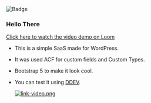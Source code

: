 ![Badge](https://hitscounter.dev/api/hit?url=https%3A%2F%2Fgithub.com%2FZagaz%2Fsaaswp&label=SaaSWP&icon=emoji-sunglasses-fill&color=%23198754)
### Hello There
[Click here to watch the video demo on Loom](https://www.loom.com/share/2cf40d147df740dba4baa2eb85023878)


- This is a simple SaaS made for WordPress.
- It was used ACF for custom fields and Custom Types.
- Bootstrap 5 to make it look cool.
- You can test it using [DDEV](https://ddev.com/ "DDEV").

  [![link-video.png](https://i.postimg.cc/Bb03wT7X/link-video.png)]([https://postimg.cc/Pp20Cwjj](https://www.loom.com/share/2cf40d147df740dba4baa2eb85023878?sid=962b14c0-fde7-4639-a86c-721ef68c7d02))
